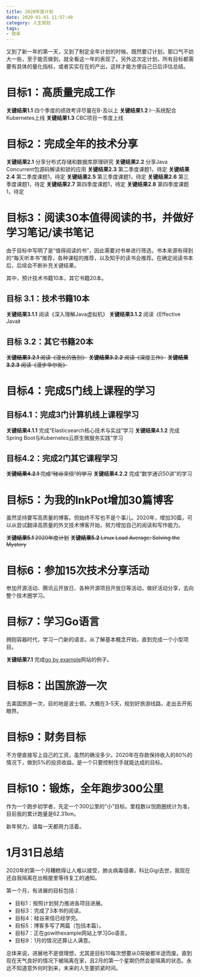 ```yaml
---
title: 2020年度计划
date: 2020-01-01 11:57:40
category: 人生规划
tags:
- 效率
---
```


又到了新一年的第一天，又到了制定全年计划的时候。既然要订计划，那口气不妨大一些，至于能否做到，就全看这一年的表现了。另外这次定计划，所有目标都需要有具体的量化指标，或者实实在在的产出，这样才能方便自己日后评估总结。

<!--more-->

# 目标1：高质量完成工作

**关键结果1.1** 四个季度的绩效考评尽量在B-及以上
**关键结果1.2** I--系统配合Kubernetes上线
**关键结果1.3** CBC项目一季度上线

# 目标2：完成全年的技术分享

**关键结果2.1** 分享分布式存储和数据库原理研究
**关键结果2.2** 分享Java Concurrent包源码解读和锁的应用
**关键结果2.3** 第二季度课题1，待定
**关键结果2.4** 第二季度课题1，待定
**关键结果2.5** 第三季度课题1，待定
**关键结果2.6** 第三季度课题1，待定
**关键结果2.7** 第四季度课题1，待定
**关键结果2.8** 第四季度课题1，待定

# 目标3：阅读30本值得阅读的书，并做好学习笔记/读书笔记

由于目标中写明了是“值得阅读的书”，因此需要对书单进行筛选，书本来源有得到的“每天听本书”推荐，各种课程的推荐，以及知乎的读书会推荐。在确定阅读书本后，后续会不断补充关键结果。

其中，预计技术书籍10本，其它书籍20本。

## 目标 3.1：技术书籍10本

**关键结果3.1.1** 阅读《深入理解Java虚拟机》
**关键结果3.1.2** 阅读《Effective Java》

## 目标 3.2：其它书籍20本

<del>**关键结果3.2.1** 阅读《漫长的告别》</del>
<del>**关键结果3.2.2** 阅读《深度工作》</del>
<del>**关键结果3.2.3** 阅读《漫步华尔街》</del>

# 目标4：完成5门线上课程的学习

## 目标4.1：完成3门计算机线上课程学习
**关键结果4.1.1** 完成“Elasticsearch核心技术与实战”学习
**关键结果4.1.2** 完成Spring Boot与Kubernetes云原生微服务实践”学习

## 目标4.2：完成2门其它课程学习

<del>**关键结果4.2.1** 完成“硅谷来信”的学习</del>
**关键结果4.2.2** 完成“数学通识50讲”的学习

# 目标5：为我的InkPot增加30篇博客

虽然坚持要写高质量的博客。但始终不写也不是个事儿。2020年，增加30篇，可以从尝试翻译高质量的外文技术博客开始，努力增加自己的阅读和写作能力。

<del>**关键结果5.1** 2020年度计划</del>
<del>**关键结果5.2** Linux Load Average: Solving the Mystery</del>

# 目标6：参加15次技术分享活动

参加开源活动、腾讯云开放日、各种开源项目开放日等活动，做好活动分享，去向整个技术圈学习。

# 目标7：学习Go语言

拥抱容器时代，学习一门新的语言。从了解基本概念开始，直到完成一个小型项目。

**关键结果7.1** 完成[go by example](https://gobyexample.com/)网站的例子。

# 目标8：出国旅游一次

去美国旅游一次，目的地是波士顿。大概在3-5天，规划好旅游线路，走出去开拓眼界。

# 目标9：财务目标

不方便直接写上自己的工资，虽然的确没多少。2020年在存款保持收入的80%的情况下，做到5%的投资收益。是一个只要控制住手就能达成的目标。

# 目标10：锻炼，全年跑步300公里

作为一个跑步初学者，先定一个300公里的“小”目标。里程数以悦跑圈统计为准，目前我的累计跑量是62.31km。

新年努力，请每一天都用力活着。

# 1月31日总结
2020年的第一个月糟糕得让人难以接受，肺炎病毒侵袭，科比Gigi去世，我现在还自我隔离在出租屋里等待复工的通知。

第一个月，有进展的目标包括：

* 目标1：按照计划努力推进各项目进展。
* 目标3：完成了3本书的阅读。
* 目标4：硅谷来信已经学完。
* 目标5：博客多写了两篇（包括本篇）。
* 目标7：正在gowithexample网站上学习Go语言。
* 目标9：1月的情况还算让人满意。

总体来说，进展地不是很理想，尤其是目标10每次想要从0突破都半途而废。直到现在天气良好的情况下被隔离在家，且2月的第一个星期仍然会是隔离的状态。永远不知道意外何时到来，未来的人生要抓紧时间。